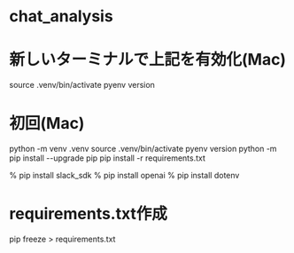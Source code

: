 # chat_analysis

# 新しいターミナルで上記を有効化(Mac)
source .venv/bin/activate
pyenv version

# 初回(Mac)
python -m venv .venv
source .venv/bin/activate
pyenv version
python -m pip install --upgrade pip
pip install -r requirements.txt

% pip install slack_sdk
% pip install openai
% pip install dotenv

# requirements.txt作成
pip freeze > requirements.txt
